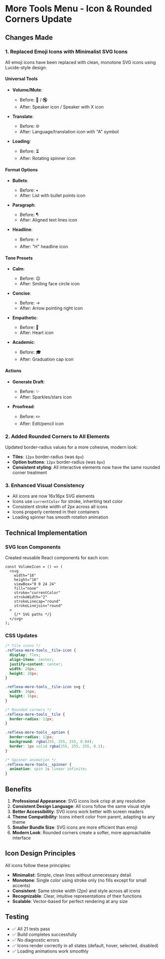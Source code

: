 # More Tools Menu - Icon & Rounded Corners Update

## Changes Made

### 1. Replaced Emoji Icons with Minimalist SVG Icons

All emoji icons have been replaced with clean, monotone SVG icons using Lucide-style design:

#### Universal Tools

- **Volume/Mute**:
  - Before: 🎵 / 🔇
  - After: Speaker icon / Speaker with X icon

- **Translate**:
  - Before: 🌐
  - After: Language/translation icon with "A" symbol

- **Loading**:
  - Before: ⏳
  - After: Rotating spinner icon

#### Format Options

- **Bullets**:
  - Before: •
  - After: List with bullet points icon

- **Paragraph**:
  - Before: ¶
  - After: Aligned text lines icon

- **Headline**:
  - Before: ⚡
  - After: "H" headline icon

#### Tone Presets

- **Calm**:
  - Before: 😌
  - After: Smiling face circle icon

- **Concise**:
  - Before: →
  - After: Arrow pointing right icon

- **Empathetic**:
  - Before: 💙
  - After: Heart icon

- **Academic**:
  - Before: 🎓
  - After: Graduation cap icon

#### Actions

- **Generate Draft**:
  - Before: ✨
  - After: Sparkles/stars icon

- **Proofread**:
  - Before: ✏️
  - After: Edit/pencil icon

### 2. Added Rounded Corners to All Elements

Updated border-radius values for a more cohesive, modern look:

- **Tiles**: `12px` border-radius (was `8px`)
- **Option buttons**: `12px` border-radius (was `8px`)
- **Consistent styling**: All interactive elements now have the same rounded corner treatment

### 3. Enhanced Visual Consistency

- All icons are now 16x16px SVG elements
- Icons use `currentColor` for stroke, inheriting text color
- Consistent stroke width of 2px across all icons
- Icons properly centered in their containers
- Loading spinner has smooth rotation animation

## Technical Implementation

### SVG Icon Components

Created reusable React components for each icon:

```tsx
const VolumeIcon = () => (
  <svg
    width="16"
    height="16"
    viewBox="0 0 24 24"
    fill="none"
    stroke="currentColor"
    strokeWidth="2"
    strokeLinecap="round"
    strokeLinejoin="round"
  >
    {/* SVG paths */}
  </svg>
);
```

### CSS Updates

```css
/* Tile icons */
.reflexa-more-tools__tile-icon {
  display: flex;
  align-items: center;
  justify-content: center;
  width: 20px;
  height: 20px;
}

.reflexa-more-tools__tile-icon svg {
  width: 16px;
  height: 16px;
}

/* Rounded corners */
.reflexa-more-tools__tile {
  border-radius: 12px;
}

.reflexa-more-tools__option {
  border-radius: 12px;
  background: rgba(255, 255, 255, 0.04);
  border: 1px solid rgba(255, 255, 255, 0.1);
}

/* Spinner animation */
.reflexa-more-tools__spinner {
  animation: spin 1s linear infinite;
}
```

## Benefits

1. **Professional Appearance**: SVG icons look crisp at any resolution
2. **Consistent Design Language**: All icons follow the same visual style
3. **Better Accessibility**: SVG icons work better with screen readers
4. **Theme Compatibility**: Icons inherit color from parent, adapting to any theme
5. **Smaller Bundle Size**: SVG icons are more efficient than emoji
6. **Modern Look**: Rounded corners create a softer, more approachable interface

## Icon Design Principles

All icons follow these principles:

- **Minimalist**: Simple, clean lines without unnecessary detail
- **Monotone**: Single color using stroke only (no fills except for small accents)
- **Consistent**: Same stroke width (2px) and style across all icons
- **Recognizable**: Clear, intuitive representations of their functions
- **Scalable**: Vector-based for perfect rendering at any size

## Testing

- ✅ All 21 tests pass
- ✅ Build completes successfully
- ✅ No diagnostic errors
- ✅ Icons render correctly in all states (default, hover, selected, disabled)
- ✅ Loading animations work smoothly
